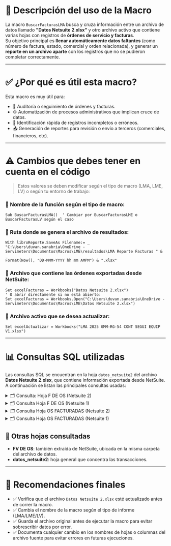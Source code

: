 
# 🧾 Descripción del uso de la Macro

La macro `BuscarFacturasLMA` busca y cruza información entre un archivo de datos llamado **"Datos Netsuite 2.xlsx"** y otro archivo activo que contiene varias hojas con registros de **órdenes de servicio y facturas**.  
Su objetivo principal es **llenar automáticamente datos faltantes** (como número de factura, estado, comercial y orden relacionada), y generar un **reporte en un archivo aparte** con los registros que no se pudieron completar correctamente.

---

# ✅ ¿Por qué es útil esta macro?

Esta macro es muy útil para:

- 🔎 Auditoría o seguimiento de órdenes y facturas.  
- ⚙️ Automatización de procesos administrativos que implican cruce de datos.  
- 🚨 Identificación rápida de registros incompletos o erróneos.  
- 📤 Generación de reportes para revisión o envío a terceros (comerciales, financieros, etc).

---

# ⚠️ Cambios que debes tener en cuenta en el código

> Estos valores se deben modificar según el tipo de macro (LMA, LME, LV) o según tu entorno de trabajo:

### 🔹 Nombre de la función según el tipo de macro:
```vba
Sub BuscarFacturasLMA()  ' Cambiar por BuscarFacturasLME o BuscarFacturasLV según el caso
```

### 🔹 Ruta donde se genera el archivo de resultados:
```vba
With libroReporte.SaveAs Filename:= _
"C:\Users\duvan.sanabria\OneDrive - Servimeters\Documentos\Macros\LME\resultados\LMA Reporte Facturas " & _
Format(Now(), "DD-MMM-YYYY hh mm AMPM") & ".xlsx"
```

### 🔹 Archivo que contiene las órdenes exportadas desde NetSuite:
```vba
Set excelFacturas = Workbooks("Datos Netsuite 2.xlsx")
' O abrir directamente si no está abierto:
Set excelFacturas = Workbooks.Open("C:\Users\duvan.sanabria\OneDrive - Servimeters\Documentos\Macros\LME\Datos Netsuite 2.xlsx")
```

### 🔹 Archivo activo que se desea actualizar:
```vba
Set excelActualizar = Workbooks("LMA 2025 GMM-RG-54 CONT SEGUI EQUIP V1.xlsx")
```

---

# 📊 Consultas SQL utilizadas

Las consultas SQL se encuentran en la hoja `datos_netsuite2` del archivo **Datos Netsuite 2.xlsx**, que contiene información exportada desde NetSuite.  
A continuación se listan las principales consultas usadas:

<details>
<summary>🗂 Consulta: Hoja F DE OS (Netsuite 2)</summary>

```sql
-- Consulta basada en Netsuite2.com
SELECT 
    t.id AS TRANSACTION_ID,
    CASE 
        WHEN t.type = 'CustInvc' THEN 'Factura de venta'
        WHEN t.type = 'SalesOrd' THEN 'Orden de venta'
        ELSE t.type
    END AS TRANSACTION_TYPE,
    l.createdfrom AS CREATED_FROM_ID,
    t.tranDate AS CREATE_DATE,
    s.entityid AS FULL_NAME,
    t.tranId AS TRANID,
    CASE
        WHEN t.status = 'A' THEN 'Abierta'
        WHEN t.status = 'B' THEN 'Pagado por completo'
        ELSE t.status
    END AS ESTADO
FROM transaction AS t
INNER JOIN transactionLine AS l ON t.id = l.transaction
LEFT JOIN department AS d ON l.department = d.id
LEFT JOIN employee AS s ON t.employee = s.id
WHERE 
    t.type = 'CustInvc'
    AND l.createdfrom IN (
        SELECT t.id
        FROM transaction t
        WHERE t.type = 'SalesOrd'
        AND t.tranDate >= {ts '2025-01-01 00:00:00'}
        AND t.tranDate < {ts '2026-01-01 00:00:00'}
    )
GROUP BY 
    t.id, t.tranId, l.createdfrom, t.tranDate, s.entityid, t.type, t.status
```

</details>

<details>
<summary>🗂 Consulta Hoja F DE OS (Netsuite 1)</summary>

```sql
-- Consulta basada en Netsuite.com
SELECT 
    TRANSACTIONS.TRANSACTION_ID, 
    TRANSACTIONS.TRANID, 
    TRANSACTIONS.TRANSACTION_TYPE, 
    TRANSACTIONS.CREATED_FROM_ID, 
    TRANSACTIONS.CREATE_DATE, 
    TRANSACTIONS.STATUS, 
    EMPLOYEES.FULL_NAME
FROM 
    "SERVIMETERS S_A_S".Administrador.EMPLOYEES EMPLOYEES,
    "SERVIMETERS S_A_S".Administrador.TRANSACTIONS TRANSACTIONS
WHERE 
    EMPLOYEES.EMPLOYEE_ID = TRANSACTIONS.SALES_REP_ID
    AND TRANSACTIONS.TRANSACTION_TYPE = 'Factura de venta'
    AND TRANSACTIONS.CREATED_FROM_ID IN (
        SELECT TRANSACTIONS.TRANSACTION_ID
        FROM "SERVIMETERS S_A_S".Administrador.TRANSACTIONS TRANSACTIONS
        WHERE TRANSACTIONS.TRANSACTION_TYPE = 'Orden de venta'
    )
GROUP BY 
    TRANSACTIONS.TRANSACTION_ID, 
    TRANSACTIONS.TRANID, 
    TRANSACTIONS.TRANSACTION_TYPE, 
    TRANSACTIONS.CREATED_FROM_ID, 
    TRANSACTIONS.CREATE_DATE, 
    TRANSACTIONS.STATUS, 
    EMPLOYEES.FULL_NAME
```

</details>
<details>
<summary>🗂 Consulta Hoja OS FACTURADAS (Netsuite 2)</summary>

```sql
SELECT  
    t.id AS TRANSACTION_ID,
    t.tranId AS TRANID,
    CASE 
        WHEN t.type = 'CustInvc' THEN 'Factura de venta'
        WHEN t.type = 'SalesOrd' THEN 'Orden de venta'
        ELSE t.type
    END AS TRANSACTION_TYPE,
    t.tranDate AS CREATE_DATE
FROM transaction t
WHERE 
    t.type = 'SalesOrd'
    AND t.id IN (
        SELECT l.createdfrom
        FROM transactionLine l
        INNER JOIN transaction t2 ON l.transaction = t2.id
        WHERE t2.type = 'CustInvc'
              AND l.createdfrom IS NOT NULL
               AND t.tranDate >= {ts '2025-01-01 00:00:00'}
               AND t.tranDate < {ts '2026-01-01 00:00:00'}
    )
GROUP BY 
    t.id, 
    t.tranId,
    t.type,
    t.tranDate
```

</details>
</details>
<details>
<summary>🗂 Consulta Hoja OS FACTURADAS (Netsuite 1)</summary>

```sql
SELECT 
    TRANSACTIONS.TRANSACTION_ID, 
    TRANSACTIONS.TRANID, 
    TRANSACTIONS.TRANSACTION_TYPE, 
    TRANSACTIONS.CREATE_DATE
    
    FROM 
        "SERVIMETERS S_A_S".Administrador.TRANSACTIONS TRANSACTIONS 
        
    WHERE 
        (TRANSACTIONS.TRANSACTION_TYPE='Orden de venta') 
        AND TRANSACTIONS.TRANSACTION_ID 
        IN (SELECT TRANSACTIONS.CREATED_FROM_ID 
         
    FROM "SERVIMETERS S_A_S".Administrador.TRANSACTIONS TRANSACTIONS 
         
    WHERE (TRANSACTIONS.TRANSACTION_TYPE='Factura de venta')) 
         
    GROUP BY 
        TRANSACTIONS.TRANSACTION_ID, 
        TRANSACTIONS.TRANID, 
        TRANSACTIONS.TRANSACTION_TYPE, 
        TRANSACTIONS.CREATE_DATE
```
</details>

## 📁 Otras hojas consultadas

- **FV DE OS**: también extraída de NetSuite, ubicada en la misma carpeta del archivo de datos.
- **datos_netsuite2**: hoja general que concentra las transacciones.

---

# 📌 Recomendaciones finales

- ✅ Verifica que el archivo `Datos Netsuite 2.xlsx` esté actualizado antes de correr la macro.
- ✅ Cambia el nombre de la macro según el tipo de informe (LMA/LME/LV).
- ✅ Guarda el archivo original antes de ejecutar la macro para evitar sobrescribir datos por error.
- ✅ Documenta cualquier cambio en los nombres de hojas o columnas del archivo fuente para evitar errores en futuras ejecuciones.
